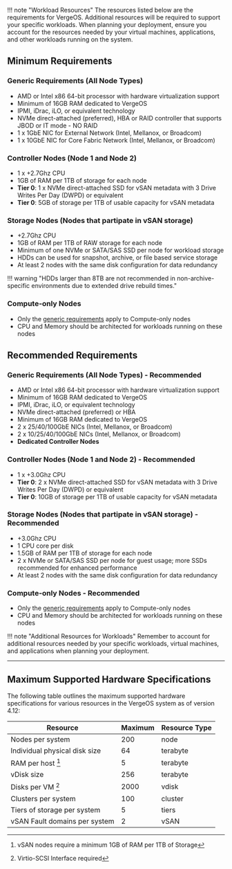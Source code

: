 !!! note "Workload Resources"
    The resources listed below are the requirements for VergeOS. Additional resources will be required to support your specific workloads. When planning your deployment, ensure you account for the resources needed by your virtual machines, applications, and other workloads running on the system.

## Minimum Requirements

### Generic Requirements (All Node Types)

- AMD or Intel x86 64-bit processor with hardware virtualization support
- Minimum of 16GB RAM dedicated to VergeOS
- IPMI, iDrac, iLO, or equivalent technology
- NVMe direct-attached (preferred), HBA or RAID controller that supports JBOD or IT mode - NO RAID
- 1 x 1GbE NIC for External Network (Intel, Mellanox, or Broadcom)
- 1 x 10GbE NIC for Core Fabric Network (Intel, Mellanox, or Broadcom)

### Controller Nodes (Node 1 and Node 2)

- 1 x +2.7Ghz CPU
- 1GB of RAM per 1TB of storage for each node
- **Tier 0**: 1 x NVMe direct-attached SSD for vSAN metadata with 3 Drive Writes Per Day (DWPD) or equivalent
- **Tier 0**: 5GB of storage per 1TB of usable capacity for vSAN metadata

### Storage Nodes (Nodes that partipate in vSAN storage)

- +2.7Ghz CPU
- 1GB of RAM per 1TB of RAW storage for each node
- Minimum of one NVMe or SATA/SAS SSD per node for workload storage
- HDDs can be used for snapshot, archive, or file based service storage
- At least 2 nodes with the same disk configuration for data redundancy

!!! warning "HDDs larger than 8TB are not recommended in non-archive-specific environments due to extended drive rebuild times."

### Compute-only Nodes

- Only the [generic requirements](#generic-requirements-all-node-types) apply to Compute-only nodes
- CPU and Memory should be architected for workloads running on these nodes

## Recommended Requirements

### Generic Requirements (All Node Types) - Recommended

- AMD or Intel x86 64-bit processor with hardware virtualization support
- Minimum of 16GB RAM dedicated to VergeOS
- IPMI, iDrac, iLO, or equivalent technology
- NVMe direct-attached (preferred) or HBA
- Minimum of 16GB RAM dedicated to VergeOS
- 2 x 25/40/100GbE NICs (Intel, Mellanox, or Broadcom)
- 2 x 10/25/40/100GbE NICs (Intel, Mellanox, or Broadcom)
- **Dedicated Controller Nodes**

### Controller Nodes (Node 1 and Node 2) - Recommended

- 1 x +3.0Ghz CPU
- **Tier 0**: 2 x NVMe direct-attached SSD for vSAN metadata with 3 Drive Writes Per Day (DWPD) or equivalent
- **Tier 0**: 10GB of storage per 1TB of usable capacity for vSAN metadata

### Storage Nodes (Nodes that partipate in vSAN storage) - Recommended

- +3.0Ghz CPU
- 1 CPU core per disk
- 1.5GB of RAM per 1TB of storage for each node
- 2 x NVMe or SATA/SAS SSD per node for guest usage; more SSDs recommended for enhanced performance
- At least 2 nodes with the same disk configuration for data redundancy

### Compute-only Nodes - Recommended

- Only the [generic requirements](#generic-requirements-all-node-types) apply to Compute-only nodes
- CPU and Memory should be architected for workloads running on these nodes

!!! note "Additional Resources for Workloads"
    Remember to account for additional resources needed by your specific workloads, virtual machines, and applications when planning your deployment.

---

## Maximum Supported Hardware Specifications

The following table outlines the maximum supported hardware specifications for various resources in the VergeOS system as of version 4.12:

| Resource                        | Maximum | Resource Type |
|---------------------------------|---------|---------------|
| Nodes per system                | 200     | node          |
| Individual physical disk size   | 64      | terabyte      |
| RAM per host [^2]               | 5       | terabyte      |
| vDisk size                      | 256     | terabyte      |
| Disks per VM [^3]               | 2000    | vdisk         |
| Clusters per system             | 100     | cluster       |
| Tiers of storage per system     | 5       | tiers         |
| vSAN Fault domains per system   | 2       | vSAN          |

[^1]: Graphics cards are supported for VM usage and may not function for console access.
[^2]: vSAN nodes require a minimum 1GB of RAM per 1TB of Storage
[^3]: Virtio-SCSI Interface required